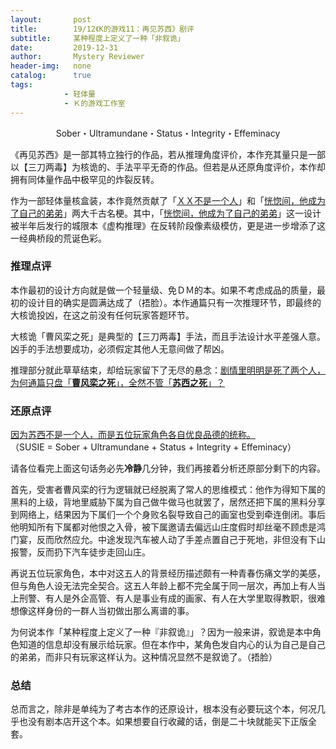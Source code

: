```yaml
---
layout:       post
title:        19/12《K的游戏11：再见苏西》剧评
subtitle:     某种程度上定义了一种「非叙诡」
date:         2019-12-31
author:       Mystery Reviewer
header-img:   none
catalog:      true
tags:
            - 轻体量
            - Ｋ的游戏工作室
---
```


<p style="text-align:center">Sober・Ultramundane・Status・Integrity・Effeminacy</p>

《再见苏西》是一部其特立独行的作品，若从推理角度评价，本作充其量只是一部以【三刀两毒】为核诡的、手法平平无奇的作品。但若是从还原角度评价，本作却拥有同体量作品中极罕见的炸裂反转。

作为一部轻体量核盒装，本作竟然贡献了「<u>ＸＸ不是一个人</u>」和「<u>恍惚间，他成为了自己的弟弟</u>」两大千古名梗。其中，「<u>恍惚间，他成为了自己的弟弟</u>」这一设计被半年后发行的城限本《虚构推理》在反转阶段像素级模仿，更是进一步增添了这一经典桥段的荒诞色彩。

### 推理点评

本作最初的设计方向就是做一个轻量级、免ＤＭ的本。如果不考虑成品的质量，最初的设计目的确实是圆满达成了（捂脸）。本作通篇只有一次推理环节，即最终的大核诡投凶，在这之前没有任何玩家答题环节。

大核诡「曹风栾之死」是典型的【三刀两毒】手法，而且手法设计水平差强人意。凶手的手法想要成功，必须假定其他人无意间做了帮凶。

推理部分就此草草结束，却给玩家留下了无尽的悬念：<u>剧情里明明是死了两个人，为何通篇只盘「**曹风栾之死**」，全然不管「**苏西之死**」？</u>

### 还原点评

<u>因为苏西不是一个人，而是五位玩家角色各自优良品德的统称。</u><br>（SUSIE = Sober + Ultramundane + Status + Integrity + Effeminacy）

请各位看完上面这句话务必先**冷静**几分钟，我们再接着分析还原部分剩下的内容。

首先，受害者曹风栾的行为逻辑就已经脱离了常人的思维模式：他作为得知下属的黑料的上级，背地里威胁下属为自己做牛做马也就罢了，居然还把下属的黑料分享到网络上，结果因为下属们一个个身败名裂导致自己的画室也受到牵连倒闭。事后他明知所有下属都对他恨之入骨，被下属邀请去偏远山庄度假时却丝毫不顾虑是鸿门宴，反而欣然应允。中途发现汽车被人动了手差点置自己于死地，非但没有下山报警，反而扔下汽车徒步走回山庄。

再说五位玩家角色，本中对这五人的背景经历描述颇有一种青春伤痛文学的美感，但与角色人设无法完全契合。这五人年龄上都不完全属于同一层次，再加上有人当上刑警、有人是外企高管、有人是事业有成的画家、有人在大学里取得教职，很难想像这样身份的一群人当初做出那么离谱的事。

为何说本作「某种程度上定义了一种『非叙诡』」？因为一般来讲，叙诡是本中角色知道的信息却没有展示给玩家。但在本作中，某角色发自内心的认为自己是自己的弟弟，而非只有玩家这样认为。这种情况显然不是叙诡了。（捂脸）

### 总结

总而言之，除非是单纯为了考古本作的还原设计，根本没有必要玩这个本，何况几乎也没有剧本店开这个本。如果想要自行收藏的话，倒是二十块就能买下正版全套。
